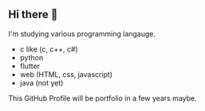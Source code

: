 ## Hi there 👋

I'm studying various programming langauge.
- c like (c, c++, c#)
- python
- flutter
- web (HTML, css, javascript)
- java (not yet)

This GitHub Profile will be portfolio in a few years maybe.

<!--
**taegilIm/taegilim** is a ✨ _special_ ✨ repository because its `README.md` (this file) appears on your GitHub profile.

Here are some ideas to get you started:

- 🔭 I’m currently working on ...
- 🌱 I’m currently learning ...
- 👯 I’m looking to collaborate on ...
- 🤔 I’m looking for help with ...
- 💬 Ask me about ...
- 📫 How to reach me: ...
- 😄 Pronouns: ...
- ⚡ Fun fact: ...
-->
